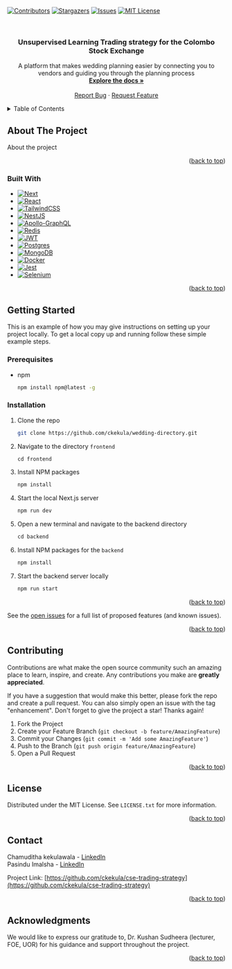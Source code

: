 ﻿<!-- Improved compatibility of back to top link: See: https://github.com/othneildrew/Best-README-Template/pull/73 -->

<a id="readme-top"></a>

<!-- PROJECT SHIELDS -->

[![Contributors][contributors-shield]][contributors-url]
[![Stargazers][stars-shield]][stars-url]
[![Issues][issues-shield]][issues-url]
[![MIT License][license-shield]][license-url]

<!-- PROJECT LOGO -->
<br />
<div align="center">

<h3 align="center">Unsupervised Learning Trading strategy for the Colombo Stock Exchange</h3>

  <p align="center">
    A platform that makes wedding planning easier by connecting you to vendors and guiding you through the planning process
    <br />
    <a href="https://github.com/ckekula/cse-trading-strategy"><strong>Explore the docs »</strong></a>
    <br />
    <br />
    <a href="https://github.com/ckekula/wedding-directory/issues/new?labels=bug&template=bug-report---.md">Report Bug</a>
    ·
    <a href="https://github.com/ckekula/wedding-directory/issues/new?labels=enhancement&template=feature-request---.md">Request Feature</a>
  </p>
</div>

<!-- TABLE OF CONTENTS -->
<details>
  <summary>Table of Contents</summary>
  <ol>
    <li>
      <a href="#about-the-project">About The Project</a>
      <ul>
        <li><a href="#built-with">Built With</a></li>
      </ul>
    </li>
    <li>
      <a href="#getting-started">Getting Started</a>
      <ul>
        <li><a href="#prerequisites">Prerequisites</a></li>
        <li><a href="#installation">Installation</a></li>
      </ul>
    </li>
    <li><a href="#usage">Usage</a></li>
    <li><a href="#contributing">Contributing</a></li>
    <li><a href="#license">License</a></li>
    <li><a href="#contact">Contact</a></li>
    <li><a href="#acknowledgments">Acknowledgments</a></li>
  </ol>
</details>

<!-- ABOUT THE PROJECT -->

## About The Project

About the project

<p align="right">(<a href="#readme-top">back to top</a>)</p>

### Built With

- [![Next][Next.js]][Next-url]
- [![React][React.js]][React-url]
- [![TailwindCSS][TailwindCSS]][TailwindCSS-url]
- [![NestJS][NestJS]][NestJS-url]
- [![Apollo-GraphQL][Apollo-GraphQL]][Apollo-GraphQL-url]
- [![Redis][Redis]][Redis-url]
- [![JWT][JWT]][JWT-url]
- [![Postgres][Postgres]][Postgres-url]
- [![MongoDB][MongoDB]][MongoDB-url]
- [![Docker][Docker]][Docker-url]
- [![Jest][Jest]][Jest-url]
- [![Selenium][Selenium]][Selenium-url]

<p align="right">(<a href="#readme-top">back to top</a>)</p>

<!-- GETTING STARTED -->

## Getting Started

This is an example of how you may give instructions on setting up your project locally.
To get a local copy up and running follow these simple example steps.

### Prerequisites

- npm
  ```sh
  npm install npm@latest -g
  ```

### Installation

1. Clone the repo
   ```sh
   git clone https://github.com/ckekula/wedding-directory.git
   ```
2. Navigate to the directory `frontend`
   ```js
   cd frontend
   ```
3. Install NPM packages
   ```sh
   npm install
   ```
4. Start the local Next.js server
   ```sh
   npm run dev
   ```
5. Open a new terminal and navigate to the backend directory
   ```js
   cd backend
   ```
6. Install NPM packages for the `backend`
   ```sh
   npm install
   ```
7. Start the backend server locally
   ```sh
   npm run start
   ```

<p align="right">(<a href="#readme-top">back to top</a>)</p>

See the [open issues](https://github.com/ckekula/cse-trading-strategy/issues) for a full list of proposed features (and known issues).

<p align="right">(<a href="#readme-top">back to top</a>)</p>

<!-- CONTRIBUTING -->

## Contributing

Contributions are what make the open source community such an amazing place to learn, inspire, and create. Any contributions you make are **greatly appreciated**.

If you have a suggestion that would make this better, please fork the repo and create a pull request. You can also simply open an issue with the tag "enhancement".
Don't forget to give the project a star! Thanks again!

1. Fork the Project
2. Create your Feature Branch (`git checkout -b feature/AmazingFeature`)
3. Commit your Changes (`git commit -m 'Add some AmazingFeature'`)
4. Push to the Branch (`git push origin feature/AmazingFeature`)
5. Open a Pull Request

<p align="right">(<a href="#readme-top">back to top</a>)</p>

<!-- LICENSE -->

## License

Distributed under the MIT License. See `LICENSE.txt` for more information.

<p align="right">(<a href="#readme-top">back to top</a>)</p>

<!-- CONTACT -->

## Contact

Chamuditha kekulawala - [LinkedIn](https://www.linkedin.com/in/krcskekulawala)  
Pasindu Imalsha - [LinkedIn](https://www.linkedin.com/in/janitha-karunarathna/)  

Project Link: [https://github.com/ckekula/cse-trading-strategy](https://github.com/ckekula/cse-trading-strategy)

<p align="right">(<a href="#readme-top">back to top</a>)</p>

<!-- ACKNOWLEDGMENTS -->

## Acknowledgments

We would like to express our gratitude to, Dr. Kushan Sudheera (lecturer, FOE, UOR) for his guidance and support throughout the project.

<p align="right">(<a href="#readme-top">back to top</a>)</p>

<!-- MARKDOWN LINKS & IMAGES -->
<!-- https://www.markdownguide.org/basic-syntax/#reference-style-links -->

[contributors-shield]: https://img.shields.io/github/contributors/ckekula/wedding-directory.svg?style=for-the-badge
[contributors-url]: https://github.com/ckekula/wedding-directory/graphs/contributors
[forks-shield]: https://img.shields.io/github/forks/ckekula/wedding-directory.svg?style=for-the-badge
[forks-url]: https://github.com/ckekula/wedding-directory/network/members
[stars-shield]: https://img.shields.io/github/stars/ckekula/wedding-directory.svg?style=for-the-badge
[stars-url]: https://github.com/ckekula/wedding-directory/stargazers
[issues-shield]: https://img.shields.io/github/issues/ckekula/wedding-directory.svg?style=for-the-badge
[issues-url]: https://github.com/ckekula/wedding-directory/issues
[license-shield]: https://img.shields.io/github/license/ckekula/wedding-directory.svg?style=for-the-badge
[license-url]: https://github.com/ckekula/wedding-directory/blob/master/LICENSE.txt
[linkedin-shield]: https://img.shields.io/badge/-LinkedIn-black.svg?style=for-the-badge&logo=linkedin&colorB=555
[linkedin-url]: https://linkedin.com/in/linkedin_username
[product-screenshot]: images/screenshot.png
[Next.js]: https://img.shields.io/badge/next.js-000000?style=for-the-badge&logo=nextdotjs&logoColor=white
[Next-url]: https://nextjs.org/
[React.js]: https://img.shields.io/badge/React-20232A?style=for-the-badge&logo=react&logoColor=61DAFB
[React-url]: https://reactjs.org/
[TailwindCSS]: https://img.shields.io/badge/tailwindcss-%2338B2AC.svg?style=for-the-badge&logo=tailwind-css&logoColor=white
[TailwindCSS-url]: https://tailwindcss.com/
[NestJS]: https://img.shields.io/badge/nestjs-%23E0234E.svg?style=for-the-badge&logo=nestjs&logoColor=white
[NestJS-url]: https://nestjs.com/
[Apollo-GraphQL]: https://img.shields.io/badge/-ApolloGraphQL-311C87?style=for-the-badge&logo=apollo-graphql
[Apollo-GraphQL-url]: https://www.apollographql.com/
[Redis]: https://img.shields.io/badge/redis-%23DD0031.svg?style=for-the-badge&logo=redis&logoColor=white
[Redis-url]: https://redis.io/
[JWT]: https://img.shields.io/badge/JWT-black?style=for-the-badge&logo=JSON%20web%20tokens
[JWT-url]: https://jwt.io/
[Postgres]: https://img.shields.io/badge/postgres-%23316192.svg?style=for-the-badge&logo=postgresql&logoColor=white
[Postgres-url]: https://www.postgresql.org/
[MongoDB]: https://img.shields.io/badge/MongoDB-%234ea94b.svg?style=for-the-badge&logo=mongodb&logoColor=white
[MongoDB-url]: https://www.mongodb.com/
[Docker]: https://img.shields.io/badge/docker-%230db7ed.svg?style=for-the-badge&logo=docker&logoColor=white
[Docker-url]: https://www.docker.com/
[Jest]: https://img.shields.io/badge/-jest-%23C21325?style=for-the-badge&logo=jest&logoColor=white
[Jest-url]: https://jestjs.io/
[Selenium]: https://img.shields.io/badge/-selenium-%43B02A?style=for-the-badge&logo=selenium&logoColor=white
[Selenium-url]: https://www.selenium.dev/
